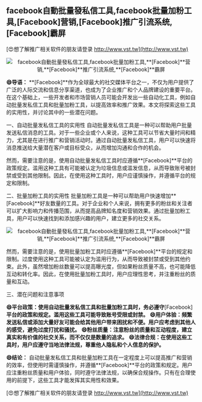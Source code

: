 ## **facebook自動批量發私信工具,facebook批量加粉工具,**[Facebook]**营销,**[Facebook]**推广引流系统,**[Facebook]**霸屏**

[😍想了解推广相关软件的朋友请登录 http://www.vst.tw](http://www.vst.tw)

 <center><img src="https://vst.tw/MP4/tuiguang/png/5.png" alt="facebook自動批量發私信工具,facebook批量加粉工具,**[Facebook]**营销,**[Facebook]**推广引流系统,**[Facebook]**霸屏"></center>

**😄导语：**
**[Facebook]**作为全球最大的社交媒体平台之一，不仅为用户提供了广泛的人际交流和信息分享渠道，也成为了企业推广和个人品牌建设的重要平台。在这个基础上，一些开发者和市场营销人员可能会开发出一些自动化工具，例如自动批量发私信工具和批量加粉工具，以提高效率和推广效果。本文将探索这些工具的实用性，并讨论其中的一些潜在问题。

一、自动批量发私信工具的实用性
自动批量发私信工具是一种可以帮助用户批量发送私信消息的工具。对于一些企业或个人来说，这种工具可以节省大量时间和精力，尤其是在进行推广和营销活动时。通过自动批量发私信工具，用户可以快速将消息推送给大量潜在客户或目标受众，从而增加沟通和合作的机会。

然而，需要注意的是，使用自动批量发私信工具时应遵循**[Facebook]**平台的政策规定。滥用这种工具有可能被认定为垃圾信息或滥发信息，从而导致账号被封禁或受到其他限制。因此，在使用这种工具时，用户应谨慎操作，并遵循平台的规定和限制。

二、批量加粉工具的实用性
批量加粉工具是一种可以帮助用户快速增加**[Facebook]**好友数量的工具。对于企业和个人来说，拥有更多的粉丝和关注者可以扩大影响力和传播范围，从而提高品牌知名度和营销效果。通过批量加粉工具，用户可以快速找到和添加感兴趣的用户，建立更多的社交关系。

 <center><img src="https://vst.tw/MP4/tuiguang/png/6.png" alt="facebook自動批量發私信工具,facebook批量加粉工具,**[Facebook]**营销,**[Facebook]**推广引流系统,**[Facebook]**霸屏"></center>

然而，需要注意的是，使用批量加粉工具时应遵循**[Facebook]**平台的规定和限制。过度使用这种工具可能被认定为滥用行为，从而导致被封禁或受到其他约束。此外，虽然增加粉丝数量可以提高曝光度，但如果粉丝质量不高，也可能降低互动和转化率。因此，在使用批量加粉工具时，用户应理性思考，并注重粉丝的质量和互动。

三、潜在问题和注意事项

**😄平台政策：使用自动批量发私信工具和批量加粉工具时，务必遵守**[Facebook]**平台的政策和规定。滥用这些工具可能导致账号受限或封禁。**
**😄用户体验：频繁发送私信或添加大量好友可能会给其他用户带来困扰和不便。用户应考虑到其他人的感受，避免过度打扰和骚扰。**
**😄粉丝质量：注意粉丝的质量和互动程度，建立真实和有价值的社交关系，而不仅仅是数量的追求。**
**😄法律合规：在使用这些工具时，用户应遵守当地法律法规，尊重他人隐私和个人信息的保护。**

**😄结论：**
自动批量发私信工具和批量加粉工具在一定程度上可以提高推广和营销的效率，但使用时需谨慎操作，并遵循**[Facebook]**平台的政策和规定。用户应注重粉丝质量和用户体验，同时遵守法律法规，以确保合规操作。只有在合理使用的前提下，这些工具才能发挥其实用性和效果。

[😍想了解推广相关软件的朋友请登录 http://www.vst.tw](http://www.vst.tw)



